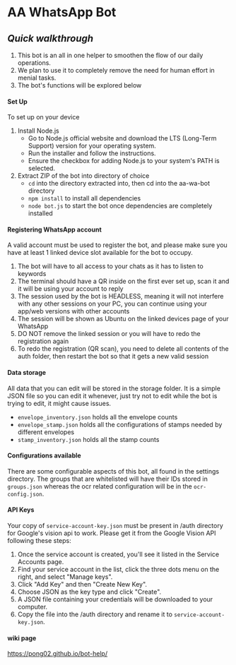 # AA WhatsApp Bot
## _Quick walkthrough_
1. This bot is an all in one helper to smoothen the flow of our daily operations.
2. We plan to use it to completely remove the need for human effort in menial tasks.
3. The bot's functions will be explored below

#### Set Up
To set up on your device
1. Install Node.js
    - Go to Node.js official website and download the LTS (Long-Term Support) version for your operating system.
    - Run the installer and follow the instructions.
    - Ensure the checkbox for adding Node.js to your system's PATH is selected.
2. Extract ZIP of the bot into directory of choice
    - `cd` into the directory extracted into, then cd into the aa-wa-bot directory
    - `npm install` to install all dependencies
    - `node bot.js` to start the bot once dependencies are completely installed

#### Registering WhatsApp account
A valid account must be used to register the bot, and please make sure you have at least 1 linked device slot available for the bot to occupy.
1. The bot will have to all access to your chats as it has to listen to keywords
2. The terminal should have a QR inside on the first ever set up, scan it and it will be using your account to reply
3. The session used by the bot is HEADLESS, meaning it will not interfere with any other sessions on your PC, you can continue using your app/web versions with other accounts
4. The session will be shown as Ubuntu on the linked devices page of your WhatsApp
5. DO NOT remove the linked session or you will have to redo the registration again
6. To redo the registration (QR scan), you need to delete all contents of the auth folder, then restart the bot so that it gets a new valid session

#### Data storage
All data that you can edit will be stored in the storage folder. It is a simple JSON file so you can edit it whenever, just try not to edit while the bot is trying to edit, it might cause issues.
- `envelope_inventory.json` holds all the envelope counts
- `envelope_stamp.json` holds all the configurations of stamps needed by different envelopes
- `stamp_inventory.json` holds all the stamp counts

#### Configurations available
There are some configurable aspects of this bot, all found in the settings directory. The groups that are whitelisted will have their IDs stored in `groups.json` whereas the ocr related configuration will be in the `ocr-config.json`.

#### API Keys 
Your copy of `service-account-key.json` must be present in /auth directory for Google's vision api to work. Please get it from the Google Vision API following these steps:
1. Once the service account is created, you'll see it listed in the Service Accounts page.
2. Find your service account in the list, click the three dots menu on the right, and select "Manage keys".
3. Click "Add Key" and then "Create New Key".
4. Choose JSON as the key type and click "Create".
5. A JSON file containing your credentials will be downloaded to your computer.
6. Copy the file into the /auth directory and rename it to `service-account-key.json`.

#### wiki page
https://pong02.github.io/bot-help/